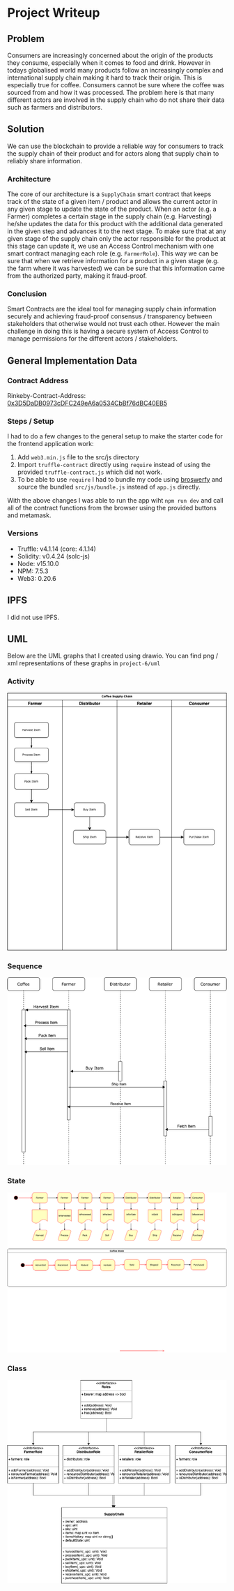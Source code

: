 # Project Writeup

## Problem 

Consumers are increasingly concerned about the origin of the products they consume, especially when it comes to food and drink.
However in todays globalised world many products follow an increasingly complex and international supply chain making it hard to
track their origin. 
This is especially true for coffee. Consumers cannot be sure where the coffee was sourced from and how it was processed.
The problem here is that many different actors are involved in the supply chain who do not share their data such as farmers and distributors.

## Solution
We can use the blockchain to provide a reliable way for consumers to track the supply chain of their product and for actors along that supply chain to reliably share information.

### Architecture
The core of our architecture is a `SupplyChain` smart contract that keeps track of the state of a given item / product and allows the current actor in any given stage
to update the state of the product. When an actor (e.g. a Farmer) completes a certain stage in the supply chain (e.g. Harvesting) he/she updates the data for this product with the additional data generated in the given step and advances it to the next stage.
To make sure that at any given stage of the supply chain only the actor responsible for the product at this stage can update it, we use an Access Control mechanism with one smart contract managing each role (e.g. `FarmerRole`). This way we can be sure that when we retrieve information for a product in a given stage (e.g. the farm where it was harvested) we can be sure that this information came from the authorized party, making it fraud-proof.

### Conclusion
Smart Contracts are the ideal tool for managing supply chain information securely and achieving fraud-proof consensus / transparency between stakeholders that otherwise
would not trust each other. However the main challenge in doing this is having a secure system of Access Control to manage permissions for the different actors / stakeholders.

## General Implementation Data

### Contract Address
Rinkeby-Contract-Address: [0x3D5DaDB0973cDFC249eA6a0534CbBf76dBC40EB5](https://rinkeby.etherscan.io/address/0x3D5DaDB0973cDFC249eA6a0534CbBf76dBC40EB5)

### Steps / Setup
I had to do a few changes to the general setup to make the starter code for the frontend application work:
1. Add `web3.min.js` file to the src/js directory
2. Import `truffle-contract` directly using `require` instead of using the provided `truffle-contract.js` which did not work.
3. To be able to use `require` I had to bundle my code using [broswerfy](http://browserify.org/) and source the bundled `src/js/bundle.js` instead of `app.js` directly.

With the above changes I was able to run the app wiht `npm run dev` and call all of the contract functions from the browser using the provided buttons and metamask.

### Versions
- Truffle: v4.1.14 (core: 4.1.14)
- Solidity: v0.4.24 (solc-js)
- Node: v15.10.0
- NPM: 7.5.3
- Web3: 0.20.6

## IPFS
I did not use IPFS.

## UML
Below are the UML graphs that I created using drawio. You can find png / xml representations of these graphs in `project-6/uml`

### Activity
![Activity-Diagram](project-6/uml/Activity.png)
### Sequence
![Sequence-Diagram](project-6/uml/Sequence.png)
### State
![State-Diagram](project-6/uml/State.png)
### Class
![Class-Diagram](project-6/uml/Class.png)








